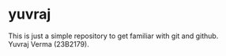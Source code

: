 # yuvraj
This is just a simple repository to get familiar with git and github.
<br />
Yuvraj Verma (23B2179).
